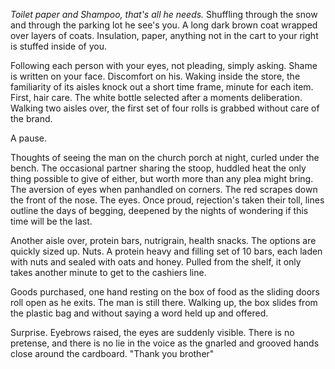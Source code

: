 
_Toilet paper and Shampoo, that's all he needs._ Shuffling through the
snow and through the parking lot he see's you. A long dark brown coat
wrapped over layers of coats. Insulation, paper, anything not in the
cart to your right is stuffed inside of you.  

Following each person with your eyes, not pleading, simply asking. Shame
is written on your face. Discomfort on his. Waking inside the store, the
familiarity of its aisles knock out a short time frame, minute for each
item. First, hair care. The white bottle selected after a moments
deliberation. Walking two aisles over, the first set of four rolls is
grabbed without care of the brand.  

A pause.  

Thoughts of seeing the man on the church porch at night, curled under
the bench. The occasional partner sharing the stoop, huddled heat the
only thing possible to give of either, but worth more than any plea
might bring. The aversion of eyes when panhandled on corners. The red
scrapes down the front of the nose. The eyes. Once proud, rejection's
taken their toll, lines outline the days of begging, deepened by the
nights of wondering if this time will be the last.  

Another aisle over, protein bars, nutrigrain, health snacks. The options
are quickly sized up. Nuts. A protein heavy and filling set of 10 bars,
each laden with nuts and sealed with oats and honey. Pulled from the
shelf, it only takes another minute to get to the cashiers line. 

Goods purchased, one hand resting on the box of food as the sliding
doors roll open as he exits. The man is still there. Walking up, the box
slides from the plastic bag and without saying a word held up and
offered.  

Surprise. Eyebrows raised, the eyes are suddenly visible. There is no
pretense, and there is no lie in the voice as the gnarled and grooved
hands close around the cardboard. "Thank you brother"  
